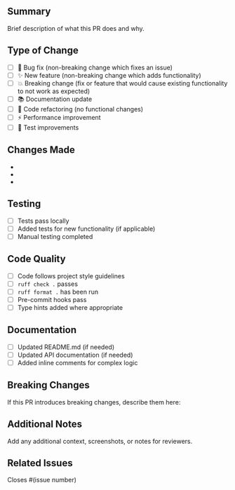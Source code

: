 ## Summary

Brief description of what this PR does and why.

## Type of Change

- [ ] 🐛 Bug fix (non-breaking change which fixes an issue)
- [ ] ✨ New feature (non-breaking change which adds functionality)
- [ ] 💥 Breaking change (fix or feature that would cause existing functionality to not work as expected)
- [ ] 📚 Documentation update
- [ ] 🧹 Code refactoring (no functional changes)
- [ ] ⚡ Performance improvement
- [ ] 🧪 Test improvements

## Changes Made

- 
- 
- 

## Testing

- [ ] Tests pass locally
- [ ] Added tests for new functionality (if applicable)
- [ ] Manual testing completed

## Code Quality

- [ ] Code follows project style guidelines
- [ ] `ruff check .` passes
- [ ] `ruff format .` has been run
- [ ] Pre-commit hooks pass
- [ ] Type hints added where appropriate

## Documentation

- [ ] Updated README.md (if needed)
- [ ] Updated API documentation (if needed)
- [ ] Added inline comments for complex logic

## Breaking Changes

If this PR introduces breaking changes, describe them here:

## Additional Notes

Add any additional context, screenshots, or notes for reviewers.

## Related Issues

Closes #(issue number)
